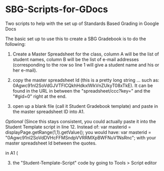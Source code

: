 SBG-Scripts-for-GDocs
=====================

Two scripts to help with the set up of Standards Based Grading in Google Docs

The basic set up to use this to create a SBG Gradebook is to do the following: 

1) Create a Master Spreadsheet for the class, column A will be the list of student names, column B will be the list of e-mail addresses (corresponding to the row so line 1 will give a student name and his or her e-mail).

2) copy the master spreadsheet Id (this is a pretty long string ...
such as: 0Agwc91nl2SoVdGJVTFlCQkhHdkxIWkVnZUkyT08xTkE).  It can be found in the URL in between 
the "spreadsheet/ccc?key=" and the "#gid=0" right at the end.

3)  open up a blank file (call it Student Gradebook template) and paste in the master spreadsheet ID into A1.  

*Optional*
(Since this stays consistent, you could actually paste it into the Student Template script in line 12.  Instead of:
var masterid = displayPage.getRange(1,1).getValue();
you would have:
var masterid = "0Agwc91nl2SoVdDVHcFFMSndpVVRRMXpBWFNuV1NsRnc";
with your master spreadsheet Id between the quotes.


in A1 (

3) the "Student-Template-Script" code by going to Tools > Script editor
